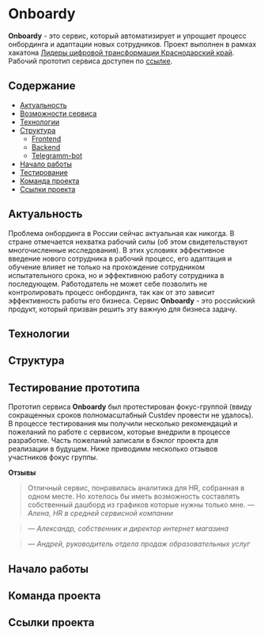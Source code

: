# Onboardy
**Onboardy** - это сервис, который автоматизирует и упрощает процесс онбординга и адаптации новых сотрудников. Проект выполнен в рамках хакатона [Лидеры цифровой трансформации Краснодарский край](https://i.moscow/lct/krasnodar). Рабочий прототип сервиса доступен по [ссылке]().

## Содержание
- [Актуальность](#актуальность)
- [Возможности сервиса]()
- [Технологии](#технологии)
- [Структура](#структура)
     - [Frontend](#Frontend)
     - [Backend](#Backend)
     - [Telegramm-bot](#Telegram-bot)
- [Начало работы](#начало-работы)
- [Тестирование](#тестирование)
- [Команда проекта](#команда-проекта)
- [Ссылки проекта](#команда-проекта)

## Актуальность
Проблема онбординга в России сейчас актуальная как никогда. В стране отмечается нехватка рабочий силы (об этом свидетельствуют многочисленные исследования). В этих условиях эффективное введение нового сотрудника в рабочий процесс, его адаптация и обучение влияет не только на прохождение сотрудником испытательного срока, но и эффективною работу сотрудника в последующем. Работодатель не может себе позволить не контролировать процесс онбординга, так как от это зависит эффективность работы его бизнеса. Сервис **Onboardy** - это российский продукт, который призван решить эту важную для бизнеса задачу.

## Технологии

## Структура

## Тестирование прототипа
Прототип сервиса **Onboardy** был протестирован фокус-группой (ввиду сокращенных сроков полномасштабный Custdev провести не удалось). В процессе тестирования мы получили несколько рекомендаций и пожеланий по работе с сервисом, которые внедрили в процессе разработке. Часть пожеланий записали в бэклог проекта для реализации в будущем. Ниже приводимм несколько отзывов участников фокус группы.

**Отзывы**

>Отличный сервис, понравилась аналитика для HR, собранная в одном месте. Но хотелось бы иметь возможность составлять собственный дашборд из графиков которые нужны только мне.
>*— Алена, HR в средней сервисной компании*

>

>*— Александр, собственник и директор интернет магазина*

>
>*— Андрей, руководитель отдела продаж образовательных услуг*

## Начало работы

##

## Команда проекта

## Ссылки проекта

